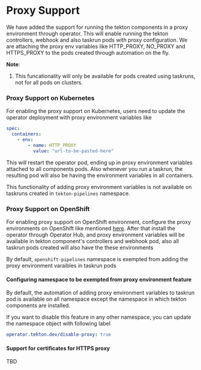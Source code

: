 # Proxy Support

We have added the support for running the tekton components in a proxy environment through operator.
This will enable running the tekton controllers, webhook and also taskrun pods with proxy configuration.
We are attaching the proxy env variables like HTTP_PROXY, NO_PROXY and HTTPS_PROXY to the pods created
through automation on the fly.

**Note**:
1. This funcationality will only be available for pods created using taskruns, not for all pods on clusters.

### Proxy Support on Kubernetes

For enabling the proxy support on Kubernetes, users need to update the operator deployment with proxy environment 
variables like

```yaml
spec:
  containers:
    - env:
        - name: HTTP_PROXY
          value: "url-to-be-pasted-here"
```

This will restart the operator pod, ending up in proxy environment variables attached to all components pods. Also whenever you run
a taskrun, the resulting pod will also be having the environment variables in all containers.

This functionality of adding proxy environment variables is not available on taskruns created in `tekton-pipelines` namespace.

### Proxy Support on OpenShift

For enabling proxy support on OpenShift environment, configure the proxy environments on OpenShift like 
mentioned [here](https://docs.openshift.com/container-platform/4.7/networking/enable-cluster-wide-proxy.html). 
After that install the operator through Operator Hub, and proxy environment variables will be available in tekton
component's controllers and webhook pod, also all taskrun pods created will also have the these environments

By default, `openshift-pipelines` namespace is exempted from adding the proxy environment varaibles in taskrun pods

#### Configuring namespace to be exempted from proxy environment feature

By default, the automation of adding proxy environment variables to taskrun pod is available on
all namespace except the namespace in which tekton components are installed.

If you want to disable this feature in any other namespace, you can update the namespace
object with following label

```yaml
operator.tekton.dev/disable-proxy: true
```

#### Support for certificates for HTTPS proxy

TBD
